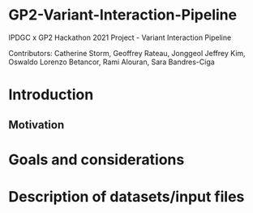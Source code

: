 # GP2-Variant-Interaction-Pipeline
IPDGC x GP2 Hackathon 2021 Project - Variant Interaction Pipeline

Contributors: Catherine Storm, Geoffrey Rateau, Jonggeol Jeffrey Kim, Oswaldo Lorenzo Betancor, Rami Alouran, Sara Bandres-Ciga

# Introduction

## Motivation

# Goals and considerations

# Description of datasets/input files
